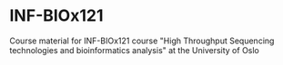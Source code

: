 # INF-BIOx121
Course material for INF-BIOx121 course "High Throughput Sequencing technologies and bioinformatics analysis" at the University of Oslo
